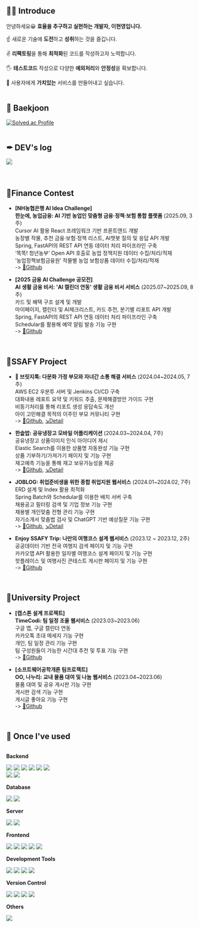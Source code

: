 ## 👩‍💻 Introduce
안녕하세요😀 **효율을 추구하고 실현하는 개발자, 이현영입니다.**

☝️ 새로운 기술에 **도전**하고 **성취**하는 것을 즐깁니다.

✌️ **리팩토링**을 통해 **최적화**된 코드를 작성하고자 노력합니다.

🖐️ **테스트코드** 작성으로 다양한 **예외처리**와 **안정성**을 확보합니다.

💪 사용자에게 **가치있는** 서비스를 만들어내고 싶습니다.
<br><br>

## 🏅 Baekjoon
[![Solved.ac Profile](http://mazassumnida.wtf/api/v2/generate_badge?boj=lisa1072)](https://solved.ac/lisa1072/)
<br><br>

## ✒ DEV's log
<div>
 <a href="https://velog.io/@lisa1072">
   <img src="https://img.shields.io/badge/Velog-20c997?style=for-the-badge&logo=Vimeo&logoColor=white">
 </a> 
 <br><br><br>

</div>

## 📌Finance Contest
- **[NH농협은행 AI Idea Challenge]**   
**한눈에, 농업금융: AI 기반 농업인 맞춤형 금융·정책·보험 통합 플랫폼** (2025.09, 3주)    
Cursor AI 활용 React 프레임워크 기반 프론트엔드 개발   
농장별 작물, 추천 금융·보험·정책 리스트, AI챗봇 질의 및 응답 API 개발   
Spring, FastAPI의 REST API 연동 데이터 처리 파이프라인 구축   
‘똑똑! 청년농부’ Open API 호출로 농업 정책지원 데이터 수집/처리/적재   
‘농업정책보험금융원’ 작물별 농업 보험상품 데이터 수집/처리/적재   
-> [🔗Github](https://github.com/hyun0-25/NH-AI-challenge)

- **[2025 금융 AI Challenge 공모전]**   
**AI 생활 금융 비서: 'AI 캘린더 연동' 생활 금융 비서 서비스** (2025.07~2025.09, 8주)   
카드 및 혜택 구조 설계 및 개발   
마이페이지, 캘린더 및 AI체크리스트, 카드 추천, 분기별 리포트 API 개발   
Spring, FastAPI의 REST API 연동 데이터 처리 파이프라인 구축   
Schedular를 활용해 예약 알림 발송 기능 구현  
-> [🔗Github](https://github.com/hyun0-25/2025-Finance-AI-Challenge)

<br>

## 📌SSAFY Project
- **🏅 브릿지톡: 다문화 가정 부모와 자녀간 소통 해결 서비스** (2024.04~2024.05, 7주)   
AWS EC2 우분투 서버 및 Jenkins CI/CD 구축   
대화내용 레포트 요약 및 키워드 추출, 문제해결방안 가이드 구현   
비동기처리를 통해 리포트 생성 응답속도 개선   
아이 고민해결 목적의 이주민 부모 커뮤니티 구현   
-> [🔗Github](https://github.com/hyun0-25/SSAFY-BRIDGETALK),
[↘️Detail](https://www.notion.so/SSAFY-8c0270372a59426386791398e830e42f?pvs=21)


- **한솥밥: 공유냉장고 모바일 어플리케이션** (2024.03~2024.04, 7주)   
공유냉장고 상품이미지 인식 아이디어 제시   
Elastic Search를 이용한 상품명 자동완성 기능 구현   
상품 기부하기/가져가기 페이지 및 기능 구현   
재고예측 기능을 통해 재고 보유가능성을 제공   
-> [🔗Github](https://github.com/hyun0-25/SSAFY-HANSOTBAB),
[↘️Detail](https://www.notion.so/ba223afbd0994824a595828a487b74ad?pvs=21)


- **JOBLOG: 취업준비생을 위한 종합 취업지원 웹서비스** (2024.01~2024.02, 7주)   
ERD 설계 및 Index 활용 최적화   
Spring Batch와 Schedular를 이용한 배치 서버 구축   
채용공고 필터링 검색 및 기업 정보 기능 구현   
채용별 개인맞춤 전형 관리 기능 구현   
자기소개서 맞춤법 검사 및 ChatGPT 기반 예상질문 기능 구현   
-> [🔗Github](https://github.com/hyun0-25/SSAFY-JOBLOG), 
[↘️Detail](https://www.notion.so/658c0426b29e43a9965ac02154f95f8d?pvs=21)


- **Enjoy SSAFY Trip: 나만의 여행코스 설계 웹서비스** (2023.12 ~ 2023.12, 2주)   
공공데이터 기반 전국 여행지 검색 페이지 및 기능 구현   
카카오맵 API 활용한 일자별 여행코스 설계 페이지 및 기능 구현   
핫플레이스 및 여행사진 콘테스트 게시판 페이지 및 기능 구현   
-> [🔗Github](https://github.com/hyun0-25/Enjoy-SSAFY-Trip)

<br>

## 📌University Project
- **[캡스톤 설계 프로젝트]**   
**TimeCodi: 팀 일정 조율 웹서비스** (2023.03~2023.06)   
구글 맵, 구글 캘린더 연동   
카카오톡 초대 메세지 기능 구현   
개인, 팀 일정 관리 기능 구현    
팀 구성원들이 가능한 시간대 추천 및 투표 기능 구현   
-> [🔗Github](https://github.com/hail2222/Timecodi)

- **[소프트웨어공학개론 팀프로젝트]**   
**OO, 나누리: 교내 물품 대여 및 나눔 웹서비스** (2023.04~2023.06)   
물품 대여 및 공유 게시판 기능 구현   
게시판 검색 기능 구현   
게시글 좋아요 기능 구현   
-> [🔗Github](https://github.com/SWE3002-TEAM13/Backend)


<br>

## 🔨 Once I've used
<div style="display:flex; flex-direction:column; align-items:flex-start;">
    <!-- Backend -->
    <p><strong>Backend</strong></p>
    <div>
        <img src="https://img.shields.io/badge/Java-007396?style=for-the-badge&logo=Java&logoColor=white"> 
        <img src="https://img.shields.io/badge/Jsp-e76f00?style=for-the-badge&logo=Jsp&logoColor=white">  
        <img src="https://img.shields.io/badge/spring-6DB33F?style=for-the-badge&logo=spring&logoColor=white"> 
        <img src="https://img.shields.io/badge/Spring Boot-6DB33F?style=for-the-badge&logo=spring&logoColor=white">
        <img src="https://img.shields.io/badge/MyBatis-000000?style=for-the-badge&logo=MyBatis&logoColor=white"> 
       <img src="https://img.shields.io/badge/jpa-13C100?style=for-the-badge&logo=jpa&logoColor=white">
        <br>
        <img src="https://img.shields.io/badge/python-3776AB?style=for-the-badge&logo=python&logoColor=white"> 
        <img src="https://img.shields.io/badge/fastapi-009688?style=for-the-badge&logo=fastapi&logoColor=white"> 
    </div>
    <!-- Database -->
    <p><strong>Database</strong></p>
    <div>
        <img src="https://img.shields.io/badge/mysql-4479A1?style=for-the-badge&logo=mysql&logoColor=white">
        <img src="https://img.shields.io/badge/mariadb-003545?style=for-the-badge&logo=mariadb&logoColor=white">
    </div>
    <!-- Server -->
    <p><strong>Server</strong></p>
    <div>
        <img src="https://img.shields.io/badge/linux-FCC624?style=for-the-badge&logo=linux&logoColor=black"> 
        <img src="https://img.shields.io/badge/apache tomcat-F8DC75?style=for-the-badge&logo=apachetomcat&logoColor=black">
    </div>
    <!-- Frontend -->
    <p><strong>Frontend</strong></p>
    <div>
        <img src="https://img.shields.io/badge/html5-E34F26?style=for-the-badge&logo=html5&logoColor=white"> 
        <img src="https://img.shields.io/badge/css-1572B6?style=for-the-badge&logo=css3&logoColor=white"> 
        <img src="https://img.shields.io/badge/javascript-F7DF1E?style=for-the-badge&logo=javascript&logoColor=black"> 
        <img src="https://img.shields.io/badge/vue.js-4FC08D?style=for-the-badge&logo=vuedotjs&logoColor=white">
        <img src="https://img.shields.io/badge/vuetify-1867C0?style=for-the-badge&logo=vuetify&logoColor=white">
    </div>
 <!-- Development Tools -->
    <p><strong>Development Tools</strong></p>
    <div>
        <img src="https://img.shields.io/badge/IntelliJ IDEA-000000?style=flat-square&logo=intellij-idea&logoColor=white">
        <img src="https://img.shields.io/badge/Visual Studio Code-007ACC?style=flat-square&logo=visual-studio-code&logoColor=white">
        <img src="https://img.shields.io/badge/Visual Studio-5C2D91?style=flat-square&logo=visual-studio&logoColor=white">
        <img src="https://img.shields.io/badge/Eclipse IDE-2C2255?style=flat-square&logo=eclipse-ide&logoColor=white">
    </div>
    <!-- Version Control -->
    <p><strong>Version Control</strong></p>
    <div>
        <img src="https://img.shields.io/badge/Git-F05032?style=flat-square&logo=git&logoColor=white">
        <img src="https://img.shields.io/badge/Gitkraken-179287?style=flat-square&logo=gitkraken&logoColor=white">
        <img src="https://img.shields.io/badge/GitHub-181717?style=flat-square&logo=github&logoColor=white">
        <img src="https://img.shields.io/badge/Gitlab-FC6D26?style=flat-square&logo=gitlab&logoColor=white">
    </div>
    <!-- Others -->
    <p><strong>Others</strong></p>
    <div>
        <img src="https://img.shields.io/badge/gerrit-EEEEEE?style=for-the-badge&logo=gerrit&logoColor=black"> 
</div><br>
</div>

